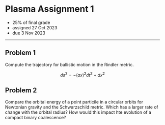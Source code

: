 # Plasma Assignment 1

  * 25% of final grade
  * assigned 27 Oct 2023
  * due 3 Nov 2023

---

## Problem 1

Compute the trajectory for ballistic motion in the Rindler metric.

```math
ds^2 = - (ax)^2 dt^2 + dx^2
```

## Problem 2

Compare the orbital energy of a point particile in a circular orbits for Newtonian gravity and the Schwarzschild metric.
Which has a larger rate of change with the orbital radius?
How would this impact hte evolution of a compact binary coalescence?
